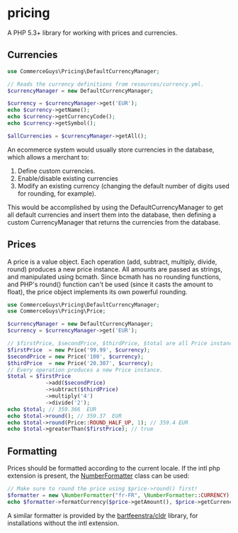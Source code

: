 pricing
=======

A PHP 5.3+ library for working with prices and currencies.

Currencies
----------
```php
use CommerceGuys\Pricing\DefaultCurrencyManager;

// Reads the currency definitions from resources/currency.yml.
$currencyManager = new DefaultCurrencyManager;

$currency = $currencyManager->get('EUR');
echo $currency->getName();
echo $currency->getCurrencyCode();
echo $currency->getSymbol();

$allCurrencies = $currencyManager->getAll();
```

An ecommerce system would usually store currencies in the database, which allows a merchant to:

1. Define custom currencies.
2. Enable/disable existing currencies
3. Modify an existing currency (changing the default number of digits used for rounding, for example).

This would be accomplished by using the DefaultCurrencyManager to get all default currencies and insert them into the database, then defining a custom CurrencyManager that returns the currencies from the database.

Prices
------
A price is a value object. Each operation (add, subtract, multiply, divide, round) produces a new price instance.
All amounts are passed as strings, and manipulated using bcmath.
Since bcmath has no rounding functions, and PHP's round() function can't be used (since it casts the amount to float),
the price object implements its own powerful rounding.

```php
use CommerceGuys\Pricing\DefaultCurrencyManager;
use CommerceGuys\Pricing\Price;

$currencyManager = new DefaultCurrencyManager;
$currency = $currencyManager->get('EUR');

// $firstPrice, $secondPrice, $thirdPrice, $total are all Price instances.
$firstPrice  = new Price('99.99', $currency);
$secondPrice = new Price('100', $currency);
$thirdPrice  = new Price('20.307', $currency);
// Every operation produces a new Price instance.
$total = $firstPrice
            ->add($secondPrice)
            ->subtract($thirdPrice)
            ->multiply('4')
            ->divide('2');
echo $total; // 359.366  EUR
echo $total->round(); // 359.37  EUR
echo $total->round(Price::ROUND_HALF_UP, 1); // 359.4 EUR
echo $total->greaterThan($firstPrice); // true
```

Formatting
----------
Prices should be formatted according to the current locale.
If the intl php extension is present, the [NumberFormatter](http://php.net/manual/en/class.numberformatter.php) class can be used:
```php
// Make sure to round the price using $price->round() first!
$formatter = new \NumberFormatter("fr-FR", \NumberFormatter::CURRENCY);
echo $formatter->formatCurrency($price->getAmount(), $price->getCurrency()->getCurrencyCode());
```
A similar formatter is provided by the [bartfeenstra/cldr](https://github.com/bartfeenstra/cldr) library, for installations without the intl extension.
